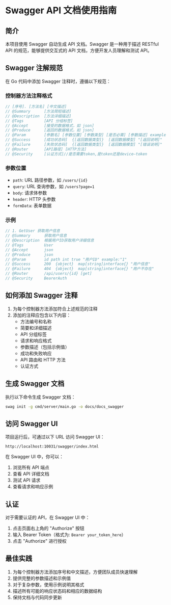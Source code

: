 # Swagger API 文档使用指南

## 简介

本项目使用 Swagger 自动生成 API 文档。Swagger 是一种用于描述 RESTful API 的规范，能够提供交互式的 API 文档，方便开发人员理解和测试 API。

## Swagger 注解规范

在 Go 代码中添加 Swagger 注释时，遵循以下规范：

### 控制器方法注释格式

```go
// [序号]. [方法名] [中文描述]
// @Summary      [方法简短描述]
// @Description  [方法详细描述]
// @Tags         [API 分组标签]
// @Accept       [接受的数据格式，如 json]
// @Produce      [返回的数据格式，如 json]
// @Param        [参数名] [参数位置] [参数类型] [是否必需] [参数描述] example:"[示例值]"
// @Success      [成功状态码]  {[返回数据类型]}  [返回数据模型] "[返回说明]"
// @Failure      [失败状态码]  {[返回数据类型]}  [返回数据模型] "[错误说明]"
// @Router       [API路径] [HTTP方法]
// @Security     [认证方式]//是否需要token,是token还是device—token
```

### 参数位置

- `path`: URL 路径参数，如 `/users/{id}`
- `query`: URL 查询参数，如 `/users?page=1`
- `body`: 请求体参数
- `header`: HTTP 头参数
- `formData`: 表单数据

### 示例

```go
// 1. GetUser 获取用户信息
// @Summary      获取用户信息
// @Description  根据用户ID获取用户详细信息
// @Tags         User
// @Accept       json
// @Produce      json
// @Param        id path int true "用户ID" example:"1"
// @Success      200  {object}  map[string]interface{} "用户信息"
// @Failure      404  {object}  map[string]interface{} "用户不存在"
// @Router       /api/users/{id} [get]
// @Security     BearerAuth
```

## 如何添加 Swagger 注释

1. 为每个控制器方法添加符合上述规范的注释
2. 添加的注释应包含以下内容：
   - 方法编号和名称
   - 简要和详细描述
   - API 分组标签
   - 请求和响应格式
   - 参数描述（包括示例值）
   - 成功和失败响应
   - API 路由和 HTTP 方法
   - 认证方式

## 生成 Swagger 文档

执行以下命令生成 Swagger 文档：

```bash
swag init -g cmd/server/main.go -o docs/docs_swagger
```

## 访问 Swagger UI

项目运行后，可通过以下 URL 访问 Swagger UI：

```
http://localhost:10031/swagger/index.html
```

在 Swagger UI 中，你可以：

1. 浏览所有 API 端点
2. 查看 API 详细文档
3. 测试 API 请求
4. 查看请求和响应示例

## 认证

对于需要认证的 API，在 Swagger UI 中：

1. 点击页面右上角的 "Authorize" 按钮
2. 输入 Bearer Token（格式为: `Bearer your_token_here`）
3. 点击 "Authorize" 进行授权

## 最佳实践

1. 为每个控制器方法添加序号和中文描述，方便团队成员快速理解
2. 提供完整的参数描述和示例值
3. 对于复杂参数，使用示例说明其格式
4. 描述所有可能的响应状态码和相应的数据结构
5. 保持文档与代码同步更新
